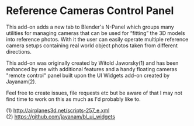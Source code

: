 # Reference Cameras Control Panel

This add-on adds a new tab to Blender's N-Panel which groups many utilities for managing cameras that can be used for “fitting” the 3D models into reference photos. With it the user can easily operate multiple reference camera setups containing real world object photos taken from different directions. 

This add-on was originally created by Witold Jaworsky(1) and has been enhanced by me with additional features and a handy floating cameras "remote control" panel built upon the UI Widgets add-on created by Jayanam(2). 

Feel free to create issues, file requests etc but be aware of that I may not find time to work on this as much as I'd probably like to. 

(1) http://airplanes3d.net/scripts-257_e.xml    
(2) https://github.com/jayanam/bl_ui_widgets    



